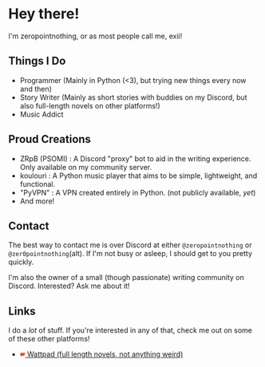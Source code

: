 <!--
<p align="center" position="relative">
  <img src="https://github.com/zeropointnothing/ZeroPointNothing/blob/main/twinklingstars.svg"" width="100%" height="100%" zindex="1">
</p>
hidden for performance. (high cpu for some reason. i blame the divs.)
-->
# Hey there!

I'm zeropointnothing, or as most people call me, exii!

## Things I Do

- Programmer (Mainly in Python (<3), but trying new things every now and then)
- Story Writer (Mainly as short stories with buddies on my Discord, but also full-length novels on other platforms!)
- Music Addict

## Proud Creations

- ZRpB (PSOMI) : A Discord "proxy" bot to aid in the writing experience. Only available on my community server.
- koulouri : A Python music player that aims to be simple, lightweight, and functional.
- "PyVPN" : A VPN created entirely in Python. (not publicly available, *yet*)
- And more!

## Contact

The best way to contact me is over Discord at either `@zeropointnothing` or `@zer0pointnothing`(alt). If I'm not busy or asleep, I should get to you pretty quickly.

I'm also the owner of a small (though passionate) writing community on Discord. Interested? Ask me about it!

## Links

I do a *lot* of stuff. If you're interested in any of that, check me out on some of these other platforms!
<!-- 
woah html
-->

- <a href="https://www.wattpad.com/user/zeropointnothing"><img src="https://github.com/zeropointnothing/ZeroPointNothing/blob/main/wplinkicon.png?raw=true" height=10px width=10px> Wattpad (full length novels, not anything weird)</a>
